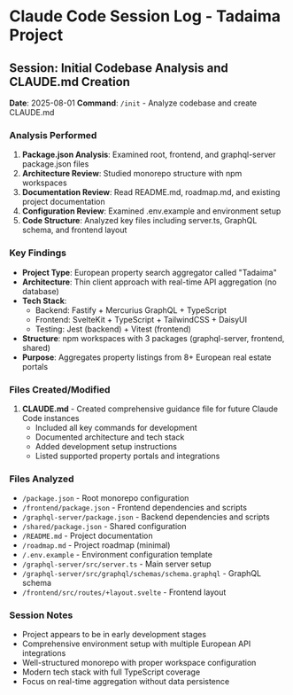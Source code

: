 # Claude Code Session Log - Tadaima Project

## Session: Initial Codebase Analysis and CLAUDE.md Creation
**Date**: 2025-08-01
**Command**: `/init` - Analyze codebase and create CLAUDE.md

### Analysis Performed
1. **Package.json Analysis**: Examined root, frontend, and graphql-server package.json files
2. **Architecture Review**: Studied monorepo structure with npm workspaces
3. **Documentation Review**: Read README.md, roadmap.md, and existing project documentation
4. **Configuration Review**: Examined .env.example and environment setup
5. **Code Structure**: Analyzed key files including server.ts, GraphQL schema, and frontend layout

### Key Findings
- **Project Type**: European property search aggregator called "Tadaima"
- **Architecture**: Thin client approach with real-time API aggregation (no database)
- **Tech Stack**: 
  - Backend: Fastify + Mercurius GraphQL + TypeScript
  - Frontend: SvelteKit + TypeScript + TailwindCSS + DaisyUI
  - Testing: Jest (backend) + Vitest (frontend)
- **Structure**: npm workspaces with 3 packages (graphql-server, frontend, shared)
- **Purpose**: Aggregates property listings from 8+ European real estate portals

### Files Created/Modified
1. **CLAUDE.md** - Created comprehensive guidance file for future Claude Code instances
   - Included all key commands for development
   - Documented architecture and tech stack
   - Added development setup instructions
   - Listed supported property portals and integrations

### Files Analyzed
- `/package.json` - Root monorepo configuration
- `/frontend/package.json` - Frontend dependencies and scripts
- `/graphql-server/package.json` - Backend dependencies and scripts
- `/shared/package.json` - Shared configuration
- `/README.md` - Project documentation
- `/roadmap.md` - Project roadmap (minimal)
- `/.env.example` - Environment configuration template
- `/graphql-server/src/server.ts` - Main server setup
- `/graphql-server/src/graphql/schemas/schema.graphql` - GraphQL schema
- `/frontend/src/routes/+layout.svelte` - Frontend layout

### Session Notes
- Project appears to be in early development stages
- Comprehensive environment setup with multiple European API integrations
- Well-structured monorepo with proper workspace configuration
- Modern tech stack with full TypeScript coverage
- Focus on real-time aggregation without data persistence